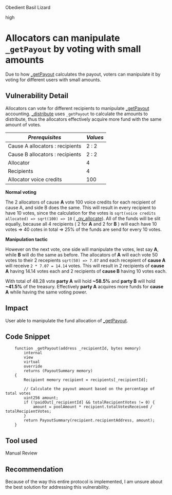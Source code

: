 Obedient Basil Lizard

high

# Allocators can manipulate `_getPayout` by voting with small amounts
Due to how [_getPayout](https://github.com/sherlock-audit/2023-09-Gitcoin/blob/main/allo-v2/contracts/strategies/qv-base/QVBaseStrategy.sol#L559-L574) calculates the payout, voters can manipulate it by voting for different users with small amounts.

## Vulnerability Detail
Allocators can vote for different recipients to manipulate [_getPayout](https://github.com/sherlock-audit/2023-09-Gitcoin/blob/main/allo-v2/contracts/strategies/qv-base/QVBaseStrategy.sol#L559-L574) accounting. [_distribute](https://github.com/sherlock-audit/2023-09-Gitcoin/blob/main/allo-v2/contracts/strategies/qv-base/QVBaseStrategy.sol#L436-L465) uses `_getPayout` to calculate the amounts to distribute, thus the allocators effectively acquire more fund with the same amount of votes.

| *Prerequisites*                 | *Values* |
|---------------------------------|----------|
| Cause A allocators : recipients | 2 : 2    |
| Cause B allocators : recipients | 2 : 2    |
| Allocator                       | 4       |
| Recipients                      | 4       |
| Allocator voice credits         | 100      |

**Normal voting**

The 2 allocators of cause **A** vote 100 voice credits for each recipient of cause A, and side B does the same. This will result in every recipient to have 10 votes, since the calculation for the votes is `sqrt(voice credits allocated) => sqrt(100) => 10` ( [_qv_allocate](https://github.com/sherlock-audit/2023-09-Gitcoin/blob/main/allo-v2/contracts/strategies/qv-base/QVBaseStrategy.sol#L522)). All of the funds will be slit equally, because all 4 recipients ( 2 for **A** and 2 for **B** ) will each have 10 votes => 40 cotes in total => 25% of the funds are send for every 10 votes.

**Manipulation tactic**

However on the next vote, one side will manipulate the votes, lest say **A**, while **B** will do the same as before. The allocators of **A** will each vote 50 votes to their 2 recepients `sqrt(50) => 7.07` and each recepient of **cause A** will receive 
`2 * 7.07 = 14.14` votes. This will result in 2 recipients of **cause A** having 14.14 votes each and 2 recipients of **cause B** having 10 votes each. 

With total of 48.28 vote **party A** will hold **~58.5%** and **party B** will hold **~41.5%** of the treasury. 
Effectively **party A** acquires more funds for **cause A** while having the same voting power.

## Impact
User able to manipulate the fund allocation of [_getPayout](https://github.com/sherlock-audit/2023-09-Gitcoin/blob/main/allo-v2/contracts/strategies/qv-base/QVBaseStrategy.sol#L559-L574).

## Code Snippet
```solidity
    function _getPayout(address _recipientId, bytes memory)
        internal
        view
        virtual
        override
        returns (PayoutSummary memory)
    {
        Recipient memory recipient = recipients[_recipientId];

        // Calculate the payout amount based on the percentage of total votes
        uint256 amount;
        if (!paidOut[_recipientId] && totalRecipientVotes != 0) {
            amount = poolAmount * recipient.totalVotesReceived / totalRecipientVotes;
        }
        return PayoutSummary(recipient.recipientAddress, amount);
    }
```
## Tool used

Manual Review

## Recommendation
Because of the way this entire protocol is implemented, I am unsure about the best solution for addressing this vulnerability.
